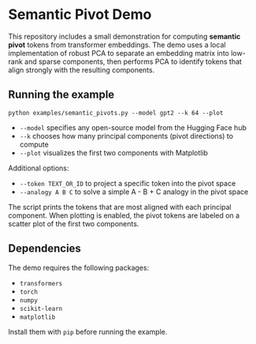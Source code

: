 # Semantic Pivot Demo

This repository includes a small demonstration for computing **semantic pivot** tokens from transformer embeddings. The demo uses a local implementation of robust PCA to separate an embedding matrix into low-rank and sparse components, then performs PCA to identify tokens that align strongly with the resulting components.

## Running the example

```
python examples/semantic_pivots.py --model gpt2 --k 64 --plot
```

- `--model` specifies any open-source model from the Hugging Face hub
- `--k` chooses how many principal components (pivot directions) to compute
- `--plot` visualizes the first two components with Matplotlib

Additional options:

- `--token TEXT_OR_ID` to project a specific token into the pivot space
- `--analogy A B C` to solve a simple A - B + C analogy in the pivot space

The script prints the tokens that are most aligned with each principal component. When plotting is enabled, the pivot tokens are labeled on a scatter plot of the first two components.

## Dependencies

The demo requires the following packages:

- `transformers`
- `torch`
- `numpy`
- `scikit-learn`
- `matplotlib`

Install them with `pip` before running the example.

